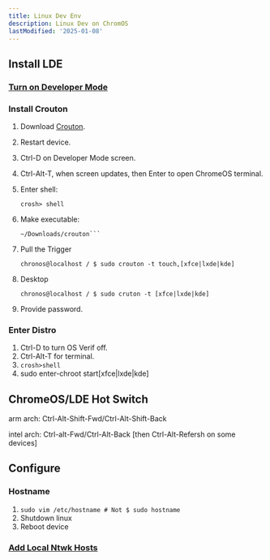 ```yaml
---
title: Linux Dev Env
description: Linux Dev on ChromOS
lastModified: '2025-01-08'
---
```


## Install LDE

### [Turn on Developer Mode](index.md/#developer-mode)

### Install Crouton

1. Download [Crouton](https://goo.gl/fd3zc).
2. Restart device.
3. Ctrl-D on Developer Mode screen.
4. Ctrl-Alt-T, when screen updates, then Enter to open ChromeOS terminal.
5. Enter shell:

    ```crosh> shell```

6. Make executable:

    ```chronos@localhost / $ sudo install -Dt /usr/local/bin -m 755 \
	~/Downloads/crouton```

7. Pull the Trigger

    ```chronos@localhost / $ sudo crouton -t touch,[xfce|lxde|kde]```

8. Desktop

    ```chronos@localhost / $ sudo cruton -t [xfce|lxde|kde]```

9. Provide password.

### Enter Distro

1. Ctrl-D to turn OS Verif off.
2. Ctrl-Alt-T for terminal.
3. ```crosh>shell```
4. sudo enter-chroot start[xfce|lxde|kde]

## ChromeOS/LDE Hot Switch

arm arch: Ctrl-Alt-Shift-Fwd/Ctrl-Alt-Shift-Back

intel arch: Ctrl-alt-Fwd/Ctrl-Alt-Back [then Ctrl-Alt-Refersh on some devices]

## Configure

### Hostname

1. ```sudo vim /etc/hostname # Not $ sudo hostname```
2. Shutdown linux
3. Reboot device

### [Add Local Ntwk Hosts](../linux/bash/fav-bash-cmds.md#add-local-ntwk-hosts)
